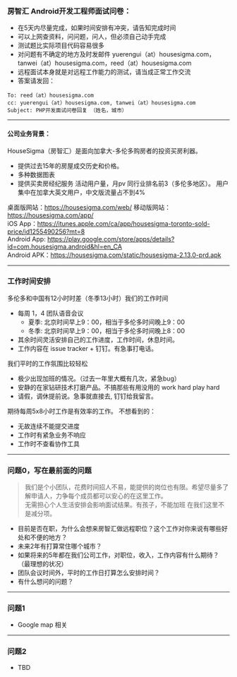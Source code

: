 ### 房智汇 Android开发工程师面试问卷：
- 在5天内尽量完成，如果时间安排有冲突，请告知完成时间
- 可以上网查资料，问问题，问人，但必须自己动手完成
- 测试题比实际项目代码容易很多
- 对问题有不确定的地方及时发邮件 yuerengui（at）housesigma.com，tanwei（at）housesigma.com，reed（at）housesigma.com
- 远程面试本身就是对远程工作能力的测试，请当成正常工作交流
- 答案请发回： 
```
To: reed（at）housesigma.com
cc: yuerengui（at）housesigma.com, tanwei（at）housesigma.com
Subject: PHP开发面试问卷回复 （姓名，城市）
```

---
#### 公司业务背景：
HouseSigma（房智汇）是面向加拿大-多伦多购房者的投资买房利器。
- 提供过去15年的房屋成交历史和价格。
- 多种数据图表
- 提供买卖房经纪服务
活动用户量，月pv 同行业排名前3（多伦多地区）。
用户集中在加拿大英文用户，中文版流量占不到4%

桌面版网站：https://housesigma.com/web/
移动版网站：https://housesigma.com/app/    
iOS App：https://itunes.apple.com/ca/app/housesigma-toronto-sold-price/id1255490256?mt=8    
Android App: https://play.google.com/store/apps/details?id=com.housesigma.android&hl=en_CA    
Android APK：https://housesigma.com/static/housesigma-2.13.0-prd.apk    

---
### 工作时间安排
多伦多和中国有12小时时差（冬季13小时）我们的工作时间
- 每周 1，4 团队语音会议
  - 夏季: 北京时间早上9：00，相当于多伦多时间晚上9：00
  - 冬季: 北京时间早上9：00，相当于多伦多时间晚上8：00
- 其余时间灵活安排自己的工作进度，工作时间，休息时间。
- 工作内容在 issue tracker + 钉钉。有急事打电话。

我们平时的工作氛围比较轻松
- 极少出现加班的情况。（过去一年里大概有几次，紧急bug）
- 安静的在家钻研技术打磨产品。不搞那些有用没用的 work hard play hard
- 请假，调休提前说。急事就直接去, 钉钉给我留言。

期待每周5x8小时工作是有效率的工作。
不想看到的：
- 无故连续不能提交进度
- 工作时有紧急业务不响应
- 工作时不查看协作工具

---
### 问题0，写在最前面的问题
> 我们是个小团队，花费时间招人不易，能提供的岗位也有限。希望尽量多了解申请人，力争每个成员都可以安心的在这里工作。    
> 无需担心个人生活安排会影响面试结果。有孩子，不能加班 在我们这里不是减分项。    

- 目前是否在职，为什么会想来房智汇做远程职位？这个工作对你来说有哪些好处和不便的地方？
- 未来2年有打算常住哪个城市？
- 如果将来的5年都在我们公司工作，对职位，收入，工作内容有什么期待？（最理想的状况）
- 团队会议时间外，平时的工作日打算怎么安排时间？
- 有什么想问的问题？

---
### 问题1
- Google map 相关


---
### 问题2
- TBD

